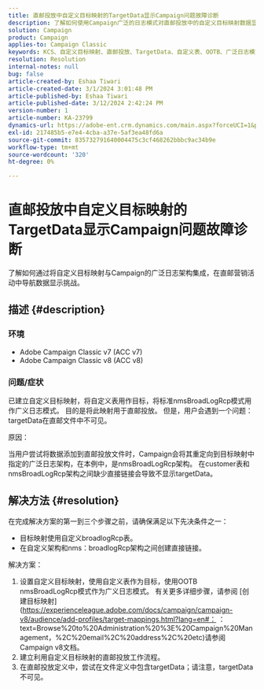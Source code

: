 ```yaml
---
title: 直邮投放中自定义目标映射的TargetData显示Campaign问题故障诊断
description: 了解如何使用Campaign广泛的日志模式对直邮投放中的自定义目标映射数据显示问题进行故障诊断。
solution: Campaign
product: Campaign
applies-to: Campaign Classic
keywords: KCS、自定义目标映射、直邮投放、TargetData、自定义表、OOTB、广泛日志模式、工作流、链接创建、营销活动、故障排除
resolution: Resolution
internal-notes: null
bug: false
article-created-by: Eshaa Tiwari
article-created-date: 3/1/2024 3:01:48 PM
article-published-by: Eshaa Tiwari
article-published-date: 3/12/2024 2:42:24 PM
version-number: 1
article-number: KA-23799
dynamics-url: https://adobe-ent.crm.dynamics.com/main.aspx?forceUCI=1&pagetype=entityrecord&etn=knowledgearticle&id=661aa79b-dcd7-ee11-9078-6045bd006b25
exl-id: 217485b5-e7e4-4cba-a37e-5af3ea48fd6a
source-git-commit: 835732791640004475c3cf468262bbbc9ac34b9e
workflow-type: tm+mt
source-wordcount: '320'
ht-degree: 0%

---
```


# 直邮投放中自定义目标映射的TargetData显示Campaign问题故障诊断


了解如何通过将自定义目标映射与Campaign的广泛日志架构集成，在直邮营销活动中导航数据显示挑战。

## 描述 {#description}


### 环境

- Adobe Campaign Classic v7 (ACC v7)
- Adobe Campaign Classic v8 (ACC v8)


### 问题/症状

已建立自定义目标映射，将自定义表用作目标，将标准nmsBroadLogRcp模式用作广义日志模式。 目的是将此映射用于直邮投放。 但是，用户会遇到一个问题：targetData在直邮文件中不可见。

原因：

当用户尝试将数据添加到直邮投放文件时，Campaign会将其重定向到目标映射中指定的广泛日志架构，在本例中，是nmsBroadLogRcp架构。 在customer表和nmsBroadLogRcp架构之间缺少直接链接会导致不显示targetData。


## 解决方法 {#resolution}


在完成解决方案的第一到三个步骤之前，请确保满足以下先决条件之一：

- 目标映射使用自定义broadlogRcp表。
- 在自定义架构和nms：broadlogRcp架构之间创建直接链接。


解决方案：

1. 设置自定义目标映射，使用自定义表作为目标，使用OOTB nmsBroadLogRcp模式作为广义日志模式。 有关更多详细步骤，请参阅 [创建目标映射](https://experienceleague.adobe.com/docs/campaign/campaign-v8/audience/add-profiles/target-mappings.html?lang=en#： ：text=Browse%20to%20Administration%20%3E%20Campaign%20Management，%2C%20email%2C%20address%2C%20etc)请参阅Campaign v8文档。
2. 建立利用自定义目标映射的直邮投放工作流程。
3. 在直邮投放定义中，尝试在文件定义中包含targetData；请注意，targetData不可见。
